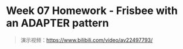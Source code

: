 # Week 07 Homework - Frisbee with an ADAPTER pattern
> 演示视频：https://www.bilibili.com/video/av22497793/
